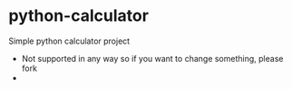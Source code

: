 # python-calculator
Simple python calculator project 
- Not supported in any way so if you want to change something, please fork
- 
